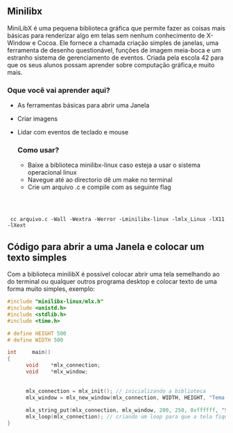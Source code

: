 ## Minilibx 
MiniLibX é uma pequena biblioteca gráfica que permite fazer as coisas mais básicas para renderizar algo em telas sem nenhum conhecimento de X-Window e Cocoa. Ele fornece a chamada criação simples de janelas, uma ferramenta de desenho questionável, funções de imagem meia-boca e um estranho sistema de gerenciamento de eventos. 
Criada pela escola 42 para que os seus alunos possam aprender sobre computação gráfica,e muito mais.

### Oque você vai aprender aqui?

- As ferramentas básicas para abrir uma Janela
- Criar imagens
- Lidar com eventos de teclado e mouse

  ### Como usar?
  - Baixe a biblioteca minilibx-linux caso esteja a usar o sistema operacional linux
  - Navegue até ao directorio dê um make no terminal
  - Crie um arquivo .c e compile com as seguinte flag
 <br>
  
  
  ```
  
   cc arquivo.c -Wall -Wextra -Werror -Lminilibx-linux -lmlx_Linux -lX11 -lXext

  ```

  ## Código para abrir a uma Janela e colocar um texto simples
  Com a biblioteca minilibX é possível colocar abrir uma tela semelhando ao do terminal ou qualquer outros programa desktop e colocar texto de uma forma muito simples, exemplo:

  ```c
#include "minilibx-linux/mlx.h"
#include <unistd.h>
#include <stdlib.h>
#include <time.h>

# define HEIGHT 500
# define WIDTH 500

int     main()
{
        void    *mlx_connection;
        void    *mlx_window;
        
        
        mlx_connection = mlx_init(); // inicializando a biblioteca
        mlx_window = mlx_new_window(mlx_connection, WIDTH, HEIGHT, "Tema do projecto"); // criando uma janela
        
        mlx_string_put(mlx_connection, mlx_window, 200, 250, 0xffffff, "Sejam bem vindos"); // colocando um texto na tela
        mlx_loop(mlx_connection); // criando um loop para que a tela fique aberta até receber uma ordem de fechamento
}
  ```
